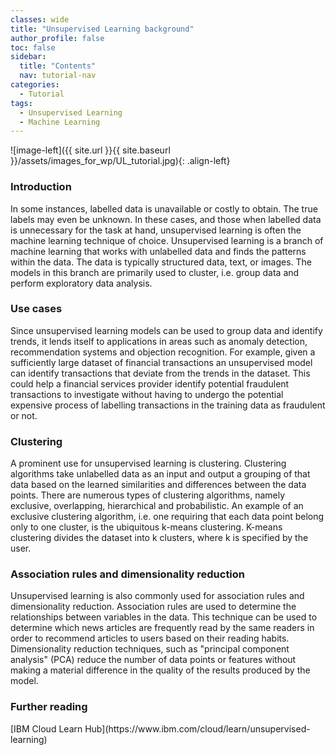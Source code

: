 ```yaml
---
classes: wide
title: "Unsupervised Learning background"
author_profile: false
toc: false
sidebar:
  title: "Contents"
  nav: tutorial-nav
categories:
  - Tutorial
tags:
  - Unsupervised Learning
  - Machine Learning
---
```



![image-left]({{ site.url }}{{ site.baseurl }}/assets/images_for_wp/UL_tutorial.jpg){: .align-left}


<h3>Introduction</h3>
In some instances, labelled data is unavailable or costly to obtain.  The true labels may even be unknown.  In these cases, and those when labelled data is unnecessary for the task at hand, unsupervised learning is often the machine learning technique of choice.  Unsupervised learning is a branch of machine learning that works with unlabelled data and finds the patterns within the data.  The data is typically structured data, text, or images.  The models in this branch are primarily used to cluster, i.e. group data and perform exploratory data analysis.

<h3>Use cases</h3>
Since unsupervised learning models can be used to group data and identify trends, it lends itself to applications in areas such as anomaly detection, recommendation systems and objection recognition. For example, given a sufficiently large dataset of financial transactions an unsupervised model can identify transactions that deviate from the trends in the dataset.  This could help a financial services provider identify potential fraudulent transactions to investigate without having to undergo the potential expensive process of labelling transactions in the training data as fraudulent or not. 

<h3>Clustering</h3>
A prominent use for unsupervised learning is clustering.  Clustering algorithms take unlabelled data as an input and output a grouping of that data based on the learned similarities and differences between the data points.  There are numerous types of clustering algorithms, namely exclusive, overlapping, hierarchical and probabilistic.  An example of an exclusive clustering algorithm, i.e. one requiring that each data point belong only to one cluster, is the ubiquitous k-means clustering.  K-means clustering divides the dataset into k clusters, where k is specified by the user. 

<h3>Association rules and dimensionality reduction</h3>
Unsupervised learning is also commonly used for association rules and dimensionality reduction.  Association rules are used to determine the relationships between variables in the data.  This technique can be used to determine which news articles are frequently read by the same readers in order to recommend articles to users based on their reading habits.  Dimensionality reduction techniques, such as "principal component analysis" (PCA) reduce the number of data points or features without making a material difference in the quality of the results produced by the model.

<h3>Further reading</h3>
[IBM Cloud Learn Hub](https://www.ibm.com/cloud/learn/unsupervised-learning)
